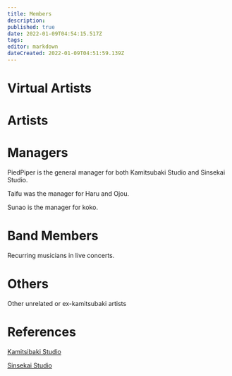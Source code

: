 ```yaml
---
title: Members
description: 
published: true
date: 2022-01-09T04:54:15.517Z
tags: 
editor: markdown
dateCreated: 2022-01-09T04:51:59.139Z
---
```


# Virtual Artists

# Artists


# Managers

PiedPiper is the general manager for both Kamitsubaki Studio and Sinsekai Studio.

Taifu was the manager for Haru and Ojou.

Sunao is the manager for koko.

# Band Members

Recurring musicians in live concerts.

# Others

Other unrelated or ex-kamitsubaki artists

# References

[Kamitsibaki Studio](https://kamitsubaki.jp/artist/)

[Sinsekai Studio](https://sinsekaistudio.jp/artist/)

